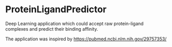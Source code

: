 # ProteinLigandPredictor

Deep Learning application which could accept raw protein-ligand complexes and predict their binding affinity. 

The application was inspired by https://pubmed.ncbi.nlm.nih.gov/29757353/

